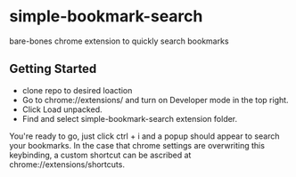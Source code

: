 # simple-bookmark-search
bare-bones chrome extension to quickly search bookmarks

## Getting Started
- clone repo to desired loaction
- Go to chrome://extensions/ and turn on Developer mode in the top right.
- Click Load unpacked.
- Find and select simple-bookmark-search extension folder.

You're ready to go, just click ctrl + i and a popup should appear to search your bookmarks. In the case that chrome settings are overwriting this keybinding, a custom shortcut can be ascribed at chrome://extensions/shortcuts. 
